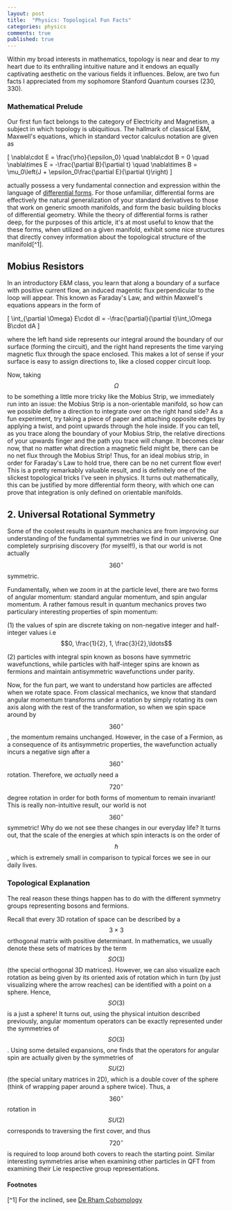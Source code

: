 ```yaml
---
layout: post
title:  "Physics: Topological Fun Facts"
categories: physics
comments: true
published: true 
---
```



Within my broad interests in mathematics, topology is near and dear to my heart due to its enthralling intuitive nature and it endows an equally captivating aesthetic on the various fields it influences. Below, are two fun facts I appreciated from my sophomore Stanford Quantum courses (230, 330).

### Mathematical Prelude

Our first fun fact belongs to the category of Electricity and Magnetism, a subject in which topology is ubiquitious. The hallmark of classical E&M, Maxwell's equations, which in standard vector calculus notation are given as 

\[
\nabla\cdot E = \frac{\rho}{\epsilon_0} \quad \nabla\cdot B = 0 \quad \nabla\times E = -\frac{\partial B}{\partial t} \quad \nabla\times B = \mu_0\left(J + \epsilon_0\frac{\partial E}{\partial t}\right)
\]


 actually possess a very fundamental connection and expression within the language of [differential forms](https://en.wikipedia.org/wiki/Differential_form). For those unfamiliar, differential forms are effectively the natural generalization of your standard derivatives to those that work on generic smooth manifolds, and form the basic building blocks of differential geometry. While the theory of differential forms is rather deep, for the purposes of this article, it's at most useful to know that the these forms, when utilized on a given manifold, exhibit some nice structures that directly convey information about the topological structure of the manifold[^1].

## Mobius Resistors

In an introductory E&M class, you learn that along a boundary of a surface with positive current flow, an induced magentic flux perpendicular to the loop will appear. This known as Faraday's Law, and within Maxwell's equations appears in the form of 

\[
\int_{\partial \Omega} E\cdot dl = -\frac{\partial}{\partial t}\int_\Omega B\cdot dA
\]

where the left hand side represents our integral around the boundary of our surface (forming the circuit), and the right hand represents the time varying magnetic flux through the space enclosed. This makes a lot of sense if your surface is easy to assign directions to, like a closed copper circuit loop.

Now, taking $$\Omega$$ to be something a little more tricky like the Mobius Strip, we immediately run into an issue: the Mobius Strip is a non-orientable manifold, so how can we possible define a direction to integrate over on the right hand side? As a fun experiment, try taking a piece of paper and attaching opposite edges by applying a twist, and point upwards through the hole inside. If you can tell, as you trace along the boundary of your Mobius Strip, the relative directions of your upwards finger and the path you trace will change. It becomes clear now, that no matter what direction a magnetic field might be, there can be no net flux through the Mobius Strip! Thus, for an ideal mobius strip, in order for Faraday's Law to hold true, there can be no net current flow ever! This is a pretty remarkably valuable result, and is definitely one of the slickest topological tricks I've seen in physics. It turns out mathematically, this can be justified by more differential form theory, with which one can prove that integration is only defined on orientable manifolds.


## 2. Universal Rotational Symmetry

Some of the coolest results in quantum mechanics are from improving our understanding of the fundamental symmetries we find in our universe. One completely surprising discovery (for myself!), is that our world is not actually $$360^\circ$$ symmetric. 

Fundamentally, when we zoom in at the particle level, there are two forms of angular momentum: standard angular momentum, and spin angular momentum. A rather famous result in quantum mechanics proves two particulary interesting properties of spin momentum: 

(1) the values of spin are discrete taking on non-negative integer and half-integer values i.e $$0, \frac{1}{2}, 1, \frac{3}{2},\ldots$$

(2) particles with integral spin known as bosons have symmetric wavefunctions, while particles with half-integer spins are known as fermions and maintain antisymmetric wavefunctions under parity. 



Now, for the fun part, we want to understand how particles are affected when we rotate space. From classical mechanics, we know that standard angular momentum transforms under a rotation by simply rotating its own axis along with the rest of the transformation, so when we spin space around by $$360^\circ$$, the momentum remains unchanged. However, in the case of a Fermion, as a consequence of its antisymmetric properties, the wavefunction actually incurs a negative sign after a $$360^\circ$$ rotation. Therefore, we _actually_ need a $$720^\circ$$ degree rotation in order for both forms of momentum to remain invariant! This is really non-intuitive result, our world is not $$360^\circ$$ symmetric! Why do we not see these changes in our everyday life? It turns out, that the scale of the energies at which spin interacts is on the order of $$\hbar$$, which is extremely small in comparison to typical forces we see in our daily lives.


### Topological Explanation

The real reason these things happen has to do with the different symmetry groups representing bosons and fermions.

Recall that every 3D rotation of space can be described by a $$3\times 3$$ orthogonal matrix with positive determinant. In mathematics, we usually denote these sets of matrices by the term $$SO(3)$$ (the special orthogonal 3D matrices). However, we can also visualize each rotation as being given by its oriented axis of rotation which in turn (by just visualizing where the arrow reaches) can be identified with a point on a sphere. Hence, $$SO(3)$$ is a just a sphere! It turns out, using the physical intuition described previously, angular momentum operators can be exactly represented under the symmetries of $$SO(3)$$. Using some detailed expansions, one finds that the operators for angular spin are actually given by the symmetries of $$SU(2)$$ (the special unitary matrices in 2D), which is a double cover of the sphere (think of wrapping paper around a sphere twice). Thus, a $$360^\circ$$ rotation in $$SU(2)$$ corresponds to traversing the first cover, and thus $$720^\circ$$ is required to loop around both covers to reach the starting point. Similar interesting symmetries arise when examining other particles in QFT from examining their Lie respective group representations.


#### Footnotes

[^1] For the inclined, see [De Rham Cohomology](https://en.wikipedia.org/wiki/De_Rham_cohomology)